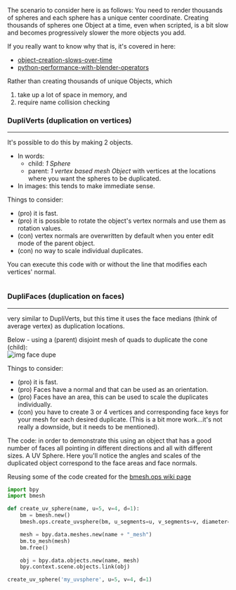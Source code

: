 The scenario to consider here is as follows: You need to render thousands of spheres and each sphere has a unique center coordinate. Creating thousands of spheres one Object at a time, even when scripted, is a bit slow and becomes progressively slower the more objects you add.

If you really want to know why that is, it's covered in here:
  - [object-creation-slows-over-time](http://blender.stackexchange.com/questions/14814/object-creation-slows-over-time)  
  - [python-performance-with-blender-operators](http://blender.stackexchange.com/questions/7358/python-performance-with-blender-operators)  

Rather than creating thousands of unique Objects, which  

1. take up a lot of space in memory, and 
2. require name collision checking


### DupliVerts (duplication on vertices)
____
It's possible to do this by making 2 objects.  

  - In words: 
     - child: _1 Sphere_ 
     - parent: _1 vertex based mesh Object_ with vertices at the locations where you want the spheres to be duplicated. 
  - In images: this tends to make immediate sense.

Things to consider:  

- (pro) it is fast.  
- (pro) it is possible to rotate the object's vertex normals and use them as rotation values.  
- (con) vertex normals are overwritten by default when you enter edit mode of the parent object.  
- (con) no way to scale individual duplicates.  

You can execute this code with or without the line that modifies each vertices' normal.

```python


```

### DupliFaces (duplication on faces)
____
very similar to DupliVerts, but this time it uses the face medians (think of average vertex) as duplication locations. 

Below - using a (parent) disjoint mesh of quads to duplicate the cone (child):   
![img face dupe](https://cloud.githubusercontent.com/assets/619340/10752213/72749cb4-7c87-11e5-9915-f435458937a3.png)

Things to consider:  

 - (pro) it is fast.  
 - (pro) Faces have a normal and that can be used as an orientation.  
 - (pro) Faces have an area, this can be used to scale the duplicates individually.  
 - (con) you have to create 3 or 4 vertices and corresponding face keys for your mesh for each desired duplicate. (This is a bit more work...it's not really a downside, but it needs to be mentioned).

The code: in order to demonstrate this using an object that has a good number of faces all pointing in different directions and all with different sizes. A UV Sphere. Here you'll notice the angles and scales of the duplicated object correspond to the face areas and face normals.

Reusing some of the code created for the [bmesh.ops wiki page](https://github.com/zeffii/BlenderPythonRecipes/wiki/bmesh_ops)

```python
import bpy
import bmesh

def create_uv_sphere(name, u=5, v=4, d=1):
    bm = bmesh.new()
    bmesh.ops.create_uvsphere(bm, u_segments=u, v_segments=v, diameter=d)

    mesh = bpy.data.meshes.new(name + "_mesh")
    bm.to_mesh(mesh)
    bm.free()

    obj = bpy.data.objects.new(name, mesh)
    bpy.context.scene.objects.link(obj)

create_uv_sphere('my_uvsphere', u=5, v=4, d=1)
```